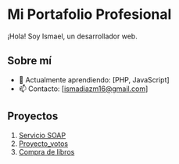 # Mi Portafolio Profesional
¡Hola! Soy Ismael, un desarrollador web.

## Sobre mí
- 🌱 Actualmente aprendiendo: [PHP, JavaScript]
- 📫 Contacto: [ismadiazm16@gmail.com]

## Proyectos
1. [Servicio SOAP](https://github.com/ismaeldm16/Servicio_SOAP)
2. [Proyecto_votos](https://github.com/ismaeldm16/proyecto_votos)
3. [Compra de libros](https://github.com/ismaeldm16/compra_libros)
